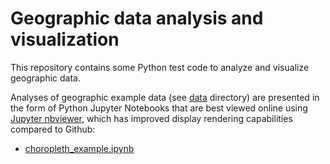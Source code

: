 # Geographic data analysis and visualization

This repository contains some Python test code to analyze and visualize geographic data.

Analyses of geographic example data (see [data](data) directory) are presented in the form of Python Jupyter Notebooks that are best viewed online using [Jupyter nbviewer](https://nbviewer.jupyter.org/), which has improved display rendering capabilities compared to Github:

- [choropleth_example.ipynb](https://nbviewer.jupyter.org/github/gmalim/geo_analysis/blob/master/choropleth_example.ipynb)
